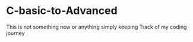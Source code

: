 # C-basic-to-Advanced
This is not something new or anything simply keeping Track of my coding journey

